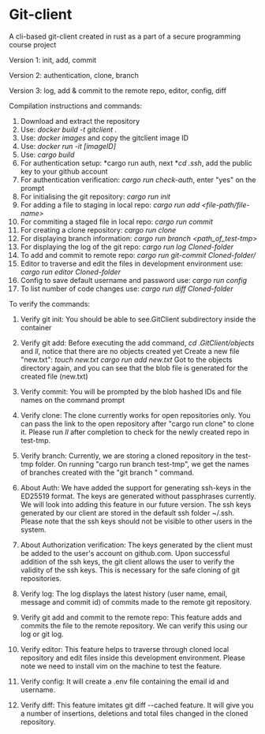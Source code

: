 # Git-client
A cli-based git-client created in rust as a part of a secure programming course project

Version 1: init, add, commit

Version 2: authentication, clone, branch

Version 3: log, add & commit to the remote repo, editor, config, diff

Compilation instructions and commands:
1) Download and extract the repository
2) Use: *docker build -t gitclient .*
3) Use: *docker images* and copy the gitclient image ID
4) Use: *docker run -it [imageID]*
5) Use: *cargo build*
6) For authentication setup: *cargo run auth, next **cd .ssh*, add the public key to your github account
7) For authentication verification: *cargo run check-auth*, enter "yes" on the prompt
8) For initialising the git repository: *cargo run init*
9) For adding a file to staging in local repo: *cargo run add <file-path/file-name>*
10) For commiting a staged file in local repo: *cargo run commit*
11) For creating a clone repository: *cargo run clone <git-repo-url>*
12) For displaying branch information: *cargo run branch <path_of_test-tmp>*
13) For displaying the log of the git repo: *cargo run log Cloned-folder*
14) To add and commit to remote repo: *cargo run git-commit Cloned-folder/ <file-name> <commit-message>*
15) Editor to traverse and edit the files in development environment use: *cargo run editor Cloned-folder*
16) Config to save default username and password use: *cargo run config <username> <email>*
17) To list number of code changes use: *cargo run diff Cloned-folder*

To verify the commands:
1) Verify git init:
   You should be able to see.GitClient subdirectory inside the container

2) Verify git add:
   Before executing the add command, *cd .GitClient/objects* and *ll*, notice that there are no objects created yet
   Create a new file "new.txt": *touch new.txt*
   *cargo run add new.txt*
   Got to the objects directory again, and you can see that the blob file is generated for the created file (new.txt)

3) Verify commit:
   You will be prompted by the blob hashed IDs and file names on the command prompt

4) Verify clone:
   The clone currently works for open repositories only. You can pass the link to the open repository after "cargo run clone" to clone it. Please run *ll* after completion to check for the newly created repo in test-tmp.

5) Verify branch:
   Currently, we are storing a cloned repository in the test-tmp folder. On running "cargo run branch test-tmp", we get the names of branches created with the "git branch <new-branch-name>" command.

6) About Auth:
   We have added the support for generating ssh-keys in the ED25519 format. The keys are generated without passphrases currently. We will look into adding this feature in our future version. The ssh keys generated by our client are stored in the default ssh folder ~/.ssh. Please note that the ssh keys should not be visible to other users in the system.

7) About Authorization verification:
   The keys generated by the client must be added to the user's account on github.com. Upon successful addition of the ssh keys, the git client allows the user to verify the validity of the ssh keys. This is necessary for the safe cloning of git repositories.

8) Verify log:
   The log displays the latest history (user name, email, message and commit id) of commits made to the remote git repository.

9) Verify git add and commit to the remote repo:
   This feature adds and commits the file to the remote repository. We can verify this using our log or git log.

10) Verify editor:
    This feature helps to traverse through cloned local repository and edit files inside this development environment. Please note we need to install vim on the machine to test the feature.

11) Verify config:
    It will create a .env file containing the email id and username.

12) Verify diff:
    This feature imitates git diff --cached feature. It will give you a number of insertions, deletions and total files changed in the cloned repository.

